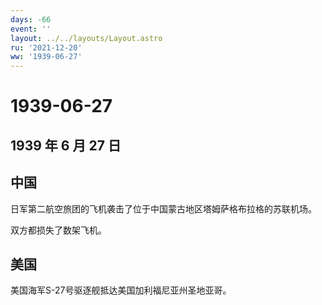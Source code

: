 ```yaml
---
days: -66
event: ''
layout: ../../layouts/Layout.astro
ru: '2021-12-20'
ww: '1939-06-27'
---
```


# 1939-06-27

## 1939 年 6 月 27 日

## 中国

日军第二航空旅团的飞机袭击了位于中国蒙古地区塔姆萨格布拉格的苏联机场。

双方都损失了数架飞机。

## 美国

美国海军S-27号驱逐舰抵达美国加利福尼亚州圣地亚哥。